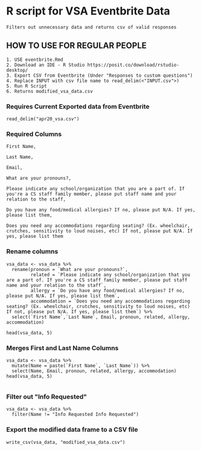 # R script for VSA Eventbrite Data 
```
Filters out unnecessary data and returns csv of valid responses
```

## HOW TO USE FOR REGULAR PEOPLE
```
1. USE eventbrite.Rmd
2. Download an IDE - R Studio https://posit.co/download/rstudio-desktop/
3. Export CSV from Eventbrite (Under "Responses to custom questions")
4. Replace INPUT with csv file name to read_delim(<"INPUT.csv">)
5. Run R Script
6. Returns modified_vsa_data.csv
```

### Requires Current Exported data from Eventbrite
```{r}
read_delim("apr20_vsa.csv")
```
### Required Columns
```
First Name,

Last Name,

Email,

What are your pronouns?,

Please indicate any school/organization that you are a part of. If you're a CS staff family member, please put staff name and your relation to the staff,

Do you have any food/medical allergies? If no, please put N/A. If yes, please list them,

Does you need any accommodations regarding seating? (Ex. wheelchair, crutches, sensitivity to loud noises, etc) If not, please put N/A. If yes, please list them
```
### Rename columns
```{r}
vsa_data <- vsa_data %>%
  rename(pronoun = `What are your pronouns?`,
         related = `Please indicate any school/organization that you are a part of. If you're a CS staff family member, please put staff name and your relation to the staff`,
         allergy = `Do you have any food/medical allergies? If no, please put N/A. If yes, please list them`,
         accommodation = `Does you need any accommodations regarding seating? (Ex. wheelchair, crutches, sensitivity to loud noises, etc) If not, please put N/A. If yes, please list them`) %>%
  select(`First Name`,`Last Name`, Email, pronoun, related, allergy, accommodation)

head(vsa_data, 5)
```
### Merges First and Last Name Columns
```{r}
vsa_data <- vsa_data %>%
  mutate(Name = paste(`First Name`, `Last Name`)) %>%
  select(Name, Email, pronoun, related, allergy, accommodation)
head(vsa_data, 5)
  
```
### Filter out "Info Requested"
```{r}
vsa_data <- vsa_data %>%
  filter(Name != "Info Requested Info Requested")
```
### Export the modified data frame to a CSV file
```{r}
write_csv(vsa_data, "modified_vsa_data.csv")
```
